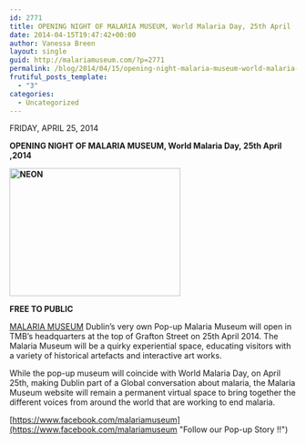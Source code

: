 ```yaml
---
id: 2771
title: OPENING NIGHT OF MALARIA MUSEUM, World Malaria Day, 25th April
date: 2014-04-15T19:47:42+00:00
author: Vanessa Breen
layout: single
guid: http://malariamuseum.com/?p=2771
permalink: /blog/2014/04/15/opening-night-malaria-museum-world-malaria-day-25th-april/
frutiful_posts_template:
  - "3"
categories:
  - Uncategorized
---
```

FRIDAY, APRIL 25, 2014

<p dir="ltr">
  <strong>OPENING NIGHT OF MALARIA MUSEUM, World Malaria Day, 25th April ,2014</strong>
</p>

<p dir="ltr">
  <strong><a href="http://malariamuseum.com/assets/images/uploads/2014/04/NEON.jpg"><img class="size-medium wp-image-3061 alignright" alt="NEON" src="http://malariamuseum.com/assets/images/uploads/2014/04/NEON-300x225.jpg" width="300" height="225" srcset="http://malariamuseum.com/assets/images/uploads/2014/04/NEON-300x225.jpg 300w, http://malariamuseum.com/assets/images/uploads/2014/04/NEON.jpg 960w" sizes="(max-width: 300px) 100vw, 300px" /></a></strong>
</p>

<p dir="ltr">
  <strong>FREE TO PUBLIC<br /> </strong>
</p>

<p dir="ltr">
  <a href="http://malariamuseum.com/">MALARIA MUSEUM</a> Dublin’s very own Pop-up Malaria Museum will open in TMB’s headquarters at the top of Grafton Street on 25th April 2014. The Malaria Museum will be a quirky experiential space, educating visitors with a variety of historical artefacts and interactive art works.
</p>

While the pop-up museum will coincide with World Malaria Day, on April 25th, making Dublin part of a Global conversation about malaria, the Malaria Museum website will remain a permanent virtual space to bring together the different voices from around the world that are working to end malaria.

[https://www.facebook.com/malariamuseum](https://www.facebook.com/malariamuseum "Follow our Pop-up Story !!")